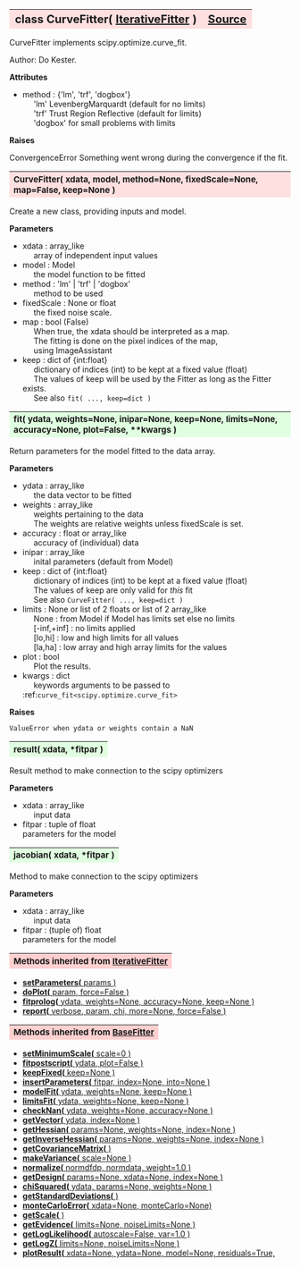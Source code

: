 ---
---
<br><br>

<a name="CurveFitter"></a>
<table><thead style="background-color:#FFE0E0; width:100%; font-size:20px"><tr><th style="text-align:left">
<strong>class CurveFitter(</strong> <a href="./IterativeFitter.html">IterativeFitter</a> )</th><th style="text-align:right"><a href=https://github.com/dokester/BayesicFitting/blob/master/BayesicFitting/source/CurveFitter.py target=_blank>Source</a></th></tr></thead></table>
<p>

CurveFitter implements scipy.optimize.curve_fit.

Author:      Do Kester.

<b>Attributes</b>

* method  :  {'lm', 'trf', 'dogbox'}<br>
&nbsp;&nbsp;&nbsp;&nbsp; 'lm'        LevenbergMarquardt (default for no limits)<br>
&nbsp;&nbsp;&nbsp;&nbsp; 'trf'       Trust Region Reflective (default for limits)<br>
&nbsp;&nbsp;&nbsp;&nbsp; 'dogbox'    for small problems with limits<br>

<b>Raises</b>

ConvergenceError    Something went wrong during the convergence if the fit.


<a name="CurveFitter"></a>
<table><thead style="background-color:#FFE0E0; width:100%; font-size:15px"><tr><th style="text-align:left">
<strong>CurveFitter(</strong> xdata, model, method=None, fixedScale=None, map=False, keep=None )
</th></tr></thead></table>
<p>

Create a new class, providing inputs and model.

<b>Parameters</b>

* xdata  :  array_like<br>
&nbsp;&nbsp;&nbsp;&nbsp; array of independent input values<br>
* model  :  Model<br>
&nbsp;&nbsp;&nbsp;&nbsp; the model function to be fitted<br>
* method  :  'lm' | 'trf' | 'dogbox'<br>
&nbsp;&nbsp;&nbsp;&nbsp; method to be used<br>
* fixedScale  :  None or float<br>
&nbsp;&nbsp;&nbsp;&nbsp; the fixed noise scale.<br>
* map  :  bool (False)<br>
&nbsp;&nbsp;&nbsp;&nbsp; When true, the xdata should be interpreted as a map.<br>
&nbsp;&nbsp;&nbsp;&nbsp; The fitting is done on the pixel indices of the map,<br>
&nbsp;&nbsp;&nbsp;&nbsp; using ImageAssistant<br>
* keep  :  dict of {int:float}<br>
&nbsp;&nbsp;&nbsp;&nbsp; dictionary of indices (int) to be kept at a fixed value (float)<br>
&nbsp;&nbsp;&nbsp;&nbsp; The values of keep will be used by the Fitter as long as the Fitter exists.<br>
&nbsp;&nbsp;&nbsp;&nbsp; See also `fit( ..., keep=dict )`<br>


<a name="fit"></a>
<table><thead style="background-color:#E0FFE0; width:100%; font-size:15px"><tr><th style="text-align:left">
<strong>fit(</strong> ydata, weights=None, inipar=None, keep=None, limits=None,
 accuracy=None, plot=False, **kwargs )
</th></tr></thead></table>
<p>

Return      parameters for the model fitted to the data array.

<b>Parameters</b>

* ydata  :  array_like<br>
&nbsp;&nbsp;&nbsp;&nbsp; the data vector to be fitted<br>
* weights  :  array_like<br>
&nbsp;&nbsp;&nbsp;&nbsp; weights pertaining to the data<br>
&nbsp;&nbsp;&nbsp;&nbsp; The weights are relative weights unless fixedScale is set.<br>
* accuracy  :  float or array_like<br>
&nbsp;&nbsp;&nbsp;&nbsp; accuracy of (individual) data<br>
* inipar  :  array_like<br>
&nbsp;&nbsp;&nbsp;&nbsp; inital parameters (default from Model)<br>
* keep  :   dict of {int:float}<br>
&nbsp;&nbsp;&nbsp;&nbsp; dictionary of indices (int) to be kept at a fixed value (float)<br>
&nbsp;&nbsp;&nbsp;&nbsp; The values of keep are only valid for *this* fit<br>
&nbsp;&nbsp;&nbsp;&nbsp; See also `CurveFitter( ..., keep=dict )`<br>
* limits  :  None or list of 2 floats or list of 2 array_like<br>
&nbsp;&nbsp;&nbsp;&nbsp; None :        from Model if Model has limits set else no limits<br>
&nbsp;&nbsp;&nbsp;&nbsp; [-inf,+inf] : no limits applied<br>
&nbsp;&nbsp;&nbsp;&nbsp; [lo,hi] :     low and high limits for all values<br>
&nbsp;&nbsp;&nbsp;&nbsp; [la,ha] :     low array and high array limits for the values<br>
* plot  :  bool<br>
&nbsp;&nbsp;&nbsp;&nbsp; Plot the results.<br>
* kwargs  :  dict<br>
&nbsp;&nbsp;&nbsp;&nbsp; keywords arguments to be passed to :ref:`curve_fit<scipy.optimize.curve_fit>`<br>

<b>Raises</b>

    ValueError when ydata or weights contain a NaN

<a name="result"></a>
<table><thead style="background-color:#E0FFE0; width:100%; font-size:15px"><tr><th style="text-align:left">
<strong>result(</strong> xdata, *fitpar ) 
</th></tr></thead></table>
<p>

Result method to make connection to the scipy optimizers

<b>Parameters</b>

* xdata  :  array_like<br>
&nbsp;&nbsp;&nbsp;&nbsp; input data<br>
* fitpar  :  tuple of float<br>
    parameters for the model

<a name="jacobian"></a>
<table><thead style="background-color:#E0FFE0; width:100%; font-size:15px"><tr><th style="text-align:left">
<strong>jacobian(</strong> xdata, *fitpar ) 
</th></tr></thead></table>
<p>

Method to make connection to the scipy optimizers

<b>Parameters</b>

* xdata  :  array_like<br>
&nbsp;&nbsp;&nbsp;&nbsp; input data<br>
* fitpar  :  (tuple of) float<br>
    parameters for the model

<table><thead style="background-color:#FFD0D0; width:100%; font-size:15px"><tr><th style="text-align:left">
<strong>Methods inherited from</strong> <a href="./IterativeFitter.html">IterativeFitter</a></th></tr></thead></table>


* [<strong>setParameters(</strong> params )](./IterativeFitter.md#setParameters)
* [<strong>doPlot(</strong> param, force=False )](./IterativeFitter.md#doPlot)
* [<strong>fitprolog(</strong> ydata, weights=None, accuracy=None, keep=None ) ](./IterativeFitter.md#fitprolog)
* [<strong>report(</strong> verbose, param, chi, more=None, force=False ) ](./IterativeFitter.md#report)


<table><thead style="background-color:#FFD0D0; width:100%; font-size:15px"><tr><th style="text-align:left">
<strong>Methods inherited from</strong> <a href="./BaseFitter.html">BaseFitter</a></th></tr></thead></table>


* [<strong>setMinimumScale(</strong> scale=0 ) ](./BaseFitter.md#setMinimumScale)
* [<strong>fitpostscript(</strong> ydata, plot=False ) ](./BaseFitter.md#fitpostscript)
* [<strong>keepFixed(</strong> keep=None ) ](./BaseFitter.md#keepFixed)
* [<strong>insertParameters(</strong> fitpar, index=None, into=None ) ](./BaseFitter.md#insertParameters)
* [<strong>modelFit(</strong> ydata, weights=None, keep=None )](./BaseFitter.md#modelFit)
* [<strong>limitsFit(</strong> ydata, weights=None, keep=None ) ](./BaseFitter.md#limitsFit)
* [<strong>checkNan(</strong> ydata, weights=None, accuracy=None )](./BaseFitter.md#checkNan)
* [<strong>getVector(</strong> ydata, index=None )](./BaseFitter.md#getVector)
* [<strong>getHessian(</strong> params=None, weights=None, index=None )](./BaseFitter.md#getHessian)
* [<strong>getInverseHessian(</strong> params=None, weights=None, index=None )](./BaseFitter.md#getInverseHessian)
* [<strong>getCovarianceMatrix(</strong> )](./BaseFitter.md#getCovarianceMatrix)
* [<strong>makeVariance(</strong> scale=None )](./BaseFitter.md#makeVariance)
* [<strong>normalize(</strong> normdfdp, normdata, weight=1.0 ) ](./BaseFitter.md#normalize)
* [<strong>getDesign(</strong> params=None, xdata=None, index=None )](./BaseFitter.md#getDesign)
* [<strong>chiSquared(</strong> ydata, params=None, weights=None )](./BaseFitter.md#chiSquared)
* [<strong>getStandardDeviations(</strong> )](./BaseFitter.md#getStandardDeviations)
* [<strong>monteCarloError(</strong> xdata=None, monteCarlo=None)](./BaseFitter.md#monteCarloError)
* [<strong>getScale(</strong> )](./BaseFitter.md#getScale)
* [<strong>getEvidence(</strong> limits=None, noiseLimits=None )](./BaseFitter.md#getEvidence)
* [<strong>getLogLikelihood(</strong> autoscale=False, var=1.0 ) ](./BaseFitter.md#getLogLikelihood)
* [<strong>getLogZ(</strong> limits=None, noiseLimits=None )](./BaseFitter.md#getLogZ)
* [<strong>plotResult(</strong> xdata=None, ydata=None, model=None, residuals=True,](./BaseFitter.md#plotResult)
